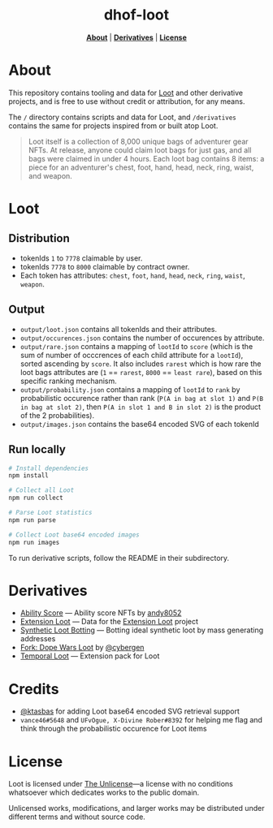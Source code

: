 <p align="center">
  <h1 align="center">dhof-loot</h1>
</p>
<p align="center">
<b><a href="https://github.com/anish-agnihotri/dhof-loot#About">About</a></b>
|
<b><a href="https://github.com/anish-agnihotri/dhof-loot#Derivatives">Derivatives</a></b>
|
<b><a href="https://github.com/anish-agnihotri/dhof-loot#License">License</a></b>
</p>

# About

This repository contains tooling and data for [Loot](https://www.lootproject.com/faq) and other derivative projects, and is free to use without credit or attribution, for any means.

The `/` directory contains scripts and data for Loot, and `/derivatives` contains the same for projects inspired from or built atop Loot.

> Loot itself is a collection of 8,000 unique bags of adventurer gear NFTs. At release, anyone could claim loot bags for just gas, and all bags were claimed in under 4 hours. Each loot bag contains 8 items: a piece for an adventurer's chest, foot, hand, head, neck, ring, waist, and weapon.

# Loot

## Distribution

- tokenIds `1` to `7778` claimable by user.
- tokenIds `7778` to `8000` claimable by contract owner.
- Each token has attributes: `chest`, `foot`, `hand`, `head`, `neck`, `ring`, `waist`, `weapon`.

## Output

- `output/loot.json` contains all tokenIds and their attributes.
- `output/occurences.json` contains the number of occurences by attribute.
- `output/rare.json` contains a mapping of `lootId` to `score` (which is the sum of number of occcrences of each child attribute for a `lootId`), sorted ascending by `score`. It also includes `rarest` which is how rare the loot bags attributes are (`1` == `rarest`, `8000` == `least rare`), based on this specific ranking mechanism.
- `output/probability.json` contains a mapping of `lootId` to `rank` by probabilistic occurence rather than rank (`P(A in bag at slot 1)` and `P(B in bag at slot 2)`, then `P(A in slot 1 and B in slot 2)` is the product of the 2 probabilities).
- `output/images.json` contains the base64 encoded SVG of each tokenId

## Run locally

```bash
# Install dependencies
npm install

# Collect all Loot
npm run collect

# Parse Loot statistics
npm run parse

# Collect Loot base64 encoded images
npm run images
```

To run derivative scripts, follow the README in their subdirectory.

# Derivatives

- [Ability Score](https://github.com/Anish-Agnihotri/dhof-loot/tree/master/derivatives/ability-score) — Ability score NFTs by [andy8052](https://twitter.com/andy8052)
- [Extension Loot](https://github.com/Anish-Agnihotri/dhof-loot/tree/master/derivatives/extension-loot) — Data for the [Extension Loot](https://twitter.com/xLootProject) project
- [Synthetic Loot Botting](https://github.com/Anish-Agnihotri/dhof-loot/tree/master/derivatives/synthetic-loot) — Botting ideal synthetic loot by mass generating addresses
- [Fork: Dope Wars Loot](https://github.com/cybergen/dope-wars-loot) by [@cybergen](https://cybergen/dope-wars-loot)
- [Temporal Loot](https://github.com/Anish-Agnihotri/dhof-loot/tree/master/derivatives/temporal-loot) — Extension pack for Loot

# Credits

- [@ktasbas](https://github.com/ktasbas) for adding Loot base64 encoded SVG retrieval support
- `vance46#5648` and `UFvOgue, X-Divine Rober#8392` for helping me flag and think through the probabilistic occurence for Loot items

# License

Loot is licensed under [The Unlicense](https://github.com/Anish-Agnihotri/dhof-loot/blob/master/LICENSE)—a license with no conditions whatsoever which dedicates works to the public domain.

Unlicensed works, modifications, and larger works may be distributed under different terms and without source code.
